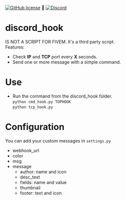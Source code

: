 [![GitHub license](https://img.shields.io/github/license/Artnod-FiveM-Mods/discord_hook.svg)](https://github.com/Artnod-FiveM-Mods/discord_hook/blob/master/LICENSE) :small_blue_diamond: 
[![Discord](https://img.shields.io/discord/436197783331012629.svg)](https://discord.gg/u7dj7Ja)  
# discord_hook  
IS NOT A SCRIPT FOR FIVEM. It's a third party script.  
Features:  
  * Check **IP** and **TCP** port every **X** seconds.
  * Send one or more message with a simple command.
  
# Use  
  * Run the command from the discord_hook folder.  
``python cmd_hook.py TOPHOOK``    
``python tcp_hook.py``  

# Configuration  
You can add your custom messages in ``settings.py``
  * webhook_url
  * color
  * msg
  * message
    * author: name and icon
    * desc_text
    * fields: name and value
    * thumbnail
    * footer: text and icon
